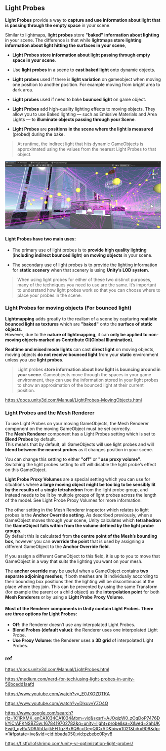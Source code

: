 ## Light Probes

**Light Probes** provide a way to **capture and use information about light that is passing through the empty space** in your scene.

Similar to lightmaps, **light probes** store **"baked" information about lighting** in your scene. The difference is that while **lightmaps store lighting information about light hitting the surfaces in your scene**, 

- **Light Probes store information about light passing through empty space in your scene**.

- Use **light probes** in a scene to **cast baked light** onto dynamic objects. 

- **Light probes** used if there is **light variation** on gameobject when moving one position to another position. For example moving from bright area to dark area.

- **Light probes** used if need to bake **bounced light** on game object.

- **Light Probes** add high-quality lighting effects to moving objects. They allow you to use Baked lighting — such as Emissive Materials and Area Lights — to **illuminate objects passing through your Scene**.

- **Light Probes** are **positions in the scene where the light is measured** (probed) during the bake. 

> At runtime, the indirect light that hits dynamic GameObjects is approximated using the values from the nearest Light Probes to that object.

![](../img/Lightprobe.png)

#### Light Probes have two main uses:
- The primary use of light probes is to **provide high quality lighting** (**including indirect bounced light**) **on moving objects** in your scene.

- The secondary use of light probes is to provide the lighting information for **static scenery** when that scenery is using **Unity’s LOD system**.

> When using light probes for either of these two distinct purposes, many of the techniques you need to use are the same. It’s important to understand how light probes work so that you can choose where to place your probes in the scene.


### Light Probes for moving objects (For bounced light)

**Lightmapping** adds greatly to the realism of a scene by capturing **realistic bounced light as textures** which are **"baked"** onto the **surface of static objects**. \
However, due to the **nature of lightmapping**, it can **only be applied to non-moving objects marked as Contribute GI(Global Illumination)**.


**Realtime and mixed mode lights** can cast **direct light** on moving objects, moving objects **do not receive bounced light** from your **static** environment unless you use **light probes**. 

> Light probes **store information about how light is bouncing around in your scene**. Gameobjects move through the spaces in your game environment, they can use the information stored in your light probes to show an approximation of the bounced light at their current position.

https://docs.unity3d.com/Manual/LightProbes-MovingObjects.html


### Light Probes and the Mesh Renderer

To use Light Probes on your moving GameObjects, the Mesh Renderer component on the moving GameObject must be set correctly. \
The **Mesh Renderer** component has a Light Probes setting which is set to **Blend Probes** by default. \
This means that by default, all GameObjects will use light probes and will **blend between the nearest probes** as it changes position in your scene.


You can change this setting to either **"off"** or **"use proxy volume"**. Switching the light probes setting to off will disable the light probe’s effect on this GameObject.


**Light Probe Proxy Volumes** are a special setting which you can use for situations where **a large moving object might be too big to be sensibly lit by the results of** a **single tetrahedron** from the light probe group, and instead needs to be lit by multiple groups of light probes across the length of the model. See Light Probe Proxy Volumes for more information.

The other setting in the Mesh Renderer inspector which relates to light probes is the **Anchor Override setting**. As described previously, when a GameObject moves through your scene, Unity calculates which **tetrahedron** the **GameObject falls within from the volume defined by the light probe groups**. \
By default this is calculated from **the centre point of the Mesh’s bounding box**, however you can **override the point** that is used by assigning a different GameObject to the **Anchor Override field**.

If you assign a different GameObject to this field, it is up to you to move that GameObject in a way that suits the lighting you want on your mesh.

The **anchor override** may be useful when a GameObject contains **two separate adjoining meshes**; if both meshes are lit individually according to their bounding box positions then the lighting will be discontinuous at the place where they join. This can be prevented by using the same Transform (for example the parent or a child object) as the **interpolation point** for both **Mesh Renderers** or by using a **Light Probe Proxy Volume**.

#### Most of the Renderer components in Unity contain Light Probes. There are three options for Light Probes:

- **Off**: the Renderer doesn’t use any interpolated Light Probes.
- **Blend Probes (default value)**: the Renderer uses one interpolated Light Probe.
- **Use Proxy Volume**: the Renderer uses a **3D grid** of interpolated Light Probes.

### ref
https://docs.unity3d.com/Manual/LightProbes.html

https://medium.com/nerd-for-tech/using-light-probes-in-unity-56bcedd1aafd

https://www.youtube.com/watch?v=_E0JXOZDTKA

https://www.youtube.com/watch?v=DlxuvvYZO4Q

https://www.google.com/search?rlz=1C1RXMK_enCA1034CA1034&tbm=vid&sxsrf=AJOqlzW0_zOqDoP7476DkYiCrAFKNSBZ5w:1678419702782&q=unity+light+probe&sa=X&ved=2ahUKEwj0_qvRuND9AhUajIkEHTqzBx8Q8ccDegQICxAD&biw=1021&bih=909&dpr=1#fpstate=ive&vld=cid:bbada050,vid:pzbebc0Ryv8

https://fistfullofshrimp.com/unity-vr-optimization-light-probes/


